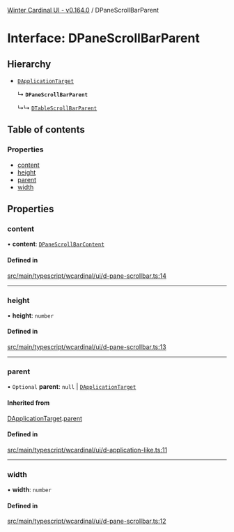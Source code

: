 [Winter Cardinal UI - v0.164.0](../index.md) / DPaneScrollBarParent

# Interface: DPaneScrollBarParent

## Hierarchy

- [`DApplicationTarget`](DApplicationTarget.md)

  ↳ **`DPaneScrollBarParent`**

  ↳↳ [`DTableScrollBarParent`](DTableScrollBarParent.md)

## Table of contents

### Properties

- [content](DPaneScrollBarParent.md#content)
- [height](DPaneScrollBarParent.md#height)
- [parent](DPaneScrollBarParent.md#parent)
- [width](DPaneScrollBarParent.md#width)

## Properties

### content

• **content**: [`DPaneScrollBarContent`](DPaneScrollBarContent.md)

#### Defined in

[src/main/typescript/wcardinal/ui/d-pane-scrollbar.ts:14](https://github.com/winter-cardinal/winter-cardinal-ui/blob/v0.164.0/src/main/typescript/wcardinal/ui/d-pane-scrollbar.ts#L14)

___

### height

• **height**: `number`

#### Defined in

[src/main/typescript/wcardinal/ui/d-pane-scrollbar.ts:13](https://github.com/winter-cardinal/winter-cardinal-ui/blob/v0.164.0/src/main/typescript/wcardinal/ui/d-pane-scrollbar.ts#L13)

___

### parent

• `Optional` **parent**: ``null`` \| [`DApplicationTarget`](DApplicationTarget.md)

#### Inherited from

[DApplicationTarget](DApplicationTarget.md).[parent](DApplicationTarget.md#parent)

#### Defined in

[src/main/typescript/wcardinal/ui/d-application-like.ts:11](https://github.com/winter-cardinal/winter-cardinal-ui/blob/v0.164.0/src/main/typescript/wcardinal/ui/d-application-like.ts#L11)

___

### width

• **width**: `number`

#### Defined in

[src/main/typescript/wcardinal/ui/d-pane-scrollbar.ts:12](https://github.com/winter-cardinal/winter-cardinal-ui/blob/v0.164.0/src/main/typescript/wcardinal/ui/d-pane-scrollbar.ts#L12)

